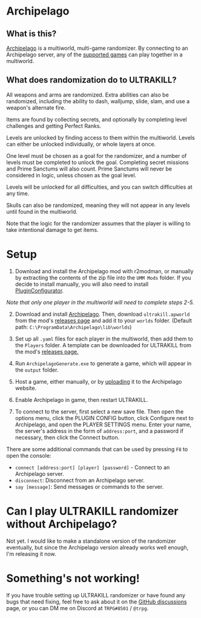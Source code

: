 # Archipelago

## What is this?

[Archipelago](https://archipelago.gg) is a multiworld, multi-game randomizer. By connecting to an Archipelago server, any of the [supported games](https://archipelago.gg/games) can play together in a multiworld.

## What does randomization do to ULTRAKILL?

All weapons and arms are randomized. Extra abilities can also be randomized, including the ability to dash, walljump, slide, slam, and use a weapon's alternate fire.

Items are found by collecting secrets, and optionally by completing level challenges and getting Perfect Ranks.

Levels are unlocked by finding access to them within the multiworld. Levels can either be unlocked individually, or whole layers at once.

One level must be chosen as a goal for the randomizer, and a number of levels must be completed to unlock the goal. Completing secret missions and Prime Sanctums will also count. Prime Sanctums will never be considered in logic, unless chosen as the goal level.

Levels will be unlocked for all difficulties, and you can switch difficulties at any time.

Skulls can also be randomized, meaning they will not appear in any levels until found in the multiworld.

Note that the logic for the randomizer assumes that the player is willing to take intentional damage to get items.

# Setup

1. Download and install the Archipelago mod with r2modman, or manually by extracting the contents of the zip file into the `UMM Mods` folder. If you decide to install manually, you will also need to install [PluginConfigurator](https://thunderstore.io/c/ultrakill/p/EternalsTeam/PluginConfigurator/).

*Note that only one player in the multiworld will need to complete steps 2-5.*

2. Download and install [Archipelago](https://github.com/ArchipelagoMW/Archipelago/releases). Then, download `ultrakill.apworld` from the mod's [releases page](https://github.com/TRPG0/ArchipelagoULTRAKILL/releases) and add it to your `worlds` folder. (Default path: `C:\ProgramData\Archipelago\lib\worlds`)

3. Set up all `.yaml` files for each player in the multiworld, then add them to the `Players` folder. A template can be downloaded for ULTRAKILL from the mod's [releases page.](https://github.com/TRPG0/ArchipelagoULTRAKILL/releases)

4. Run `ArchipelagoGenerate.exe` to generate a game, which will appear in the `output` folder.

5. Host a game, either manually, or by [uploading](https://archipelago.gg/uploads) it to the Archipelago website.

6. Enable Archipelago in game, then restart ULTRAKILL.

7. To connect to the server, first select a new save file. Then open the options menu, click the PLUGIN CONFIG button, click Configure next to Archipelago, and open the PLAYER SETTINGS menu. Enter your name, the server's address in the form of `address:port`, and a password if necessary, then click the Connect button.

There are some additional commands that can be used by pressing `F8` to open the console:

- `connect [address:port] [player] [password]` - Connect to an Archipelago server.
- `disconnect`: Disconnect from an Archipelago server.
- `say [message]`: Send messages or commands to the server.

# Can I play ULTRAKILL randomizer without Archipelago?

Not yet. I would like to make a standalone version of the randomizer eventually, but since the Archipelago version already works well enough, I'm releasing it now.

# Something's not working!

If you have trouble setting up ULTRAKILL randomizer or have found any bugs that need fixing, feel free to ask about it on the [GitHub discussions](https://github.com/TRPG0/ArchipelagoULTRAKILL/discussions) page, or you can DM me on Discord at `TRPG#8501` / `@trpg`.